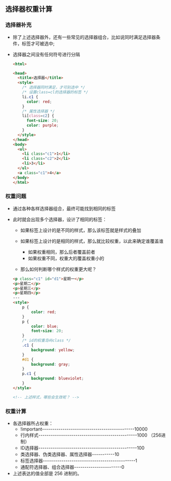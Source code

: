 ## 选择器权重计算

### 选择器补充

- 除了上述选择器外，还有一些常见的选择器组合，比如说同时满足选择器条件，标签才可被选中;

- 选择器之间没有任何符号进行分隔

  ```html
  <html>
  
  <head>
    <title>选择器</title>
    <style>
      /* 选择器同时满足，才可别选中 */
      /* 设置class=cl的选择器的标签 */
      li.c1 {
        color: red;
      }
      /* 属性选择器 */
      li[class=c2] {
        font-size: 20;
        color: purple;
      }
    </style>
  </head>
  <body>
    <ul>
      <li class="c1">1</li>
      <li class="c2">2</li>
      <li>3</li>
    </ul>
    <a class="c1">4</a>
  </body>
  </html>
  ```

### 权重问题

- 通过各种各样选择器组合，最终可能找到相同的标签

- 此时就会出现多个选择器，设计了相同的标签：

  - 如果标签上设计的是不同的样式，那么该标签就是样式的叠加

  - 如果标签上设计的是相同的样式，那么就比较权重，以此来确定谁覆盖谁

    - 如果权重相同，那么后者覆盖前者
    - 如果权重不同，权重大的覆盖权重小的

  -  那么如何判断哪个样式的权重更大呢？

    ```html
    <p class="c1" id="d1">星期一</p>
    <p>星期二</p>
    <p>星期三</p>
    <p>星期四</p>
    ---
    <style>
        p {
            color: red;
        }
        p {
            color: blue;
            font-size: 20;
        }
        /* id的权重岛屿class */
        .c1 {
            background: yellow;
        }
        #d1 {
            background: gray;
        }
        p.c1 {
            background: blueviolet;
        }
    </style>
    
    <!-- 上述样式，哪些会生效呢？ -->
    ```

### 权重计算

- 各选择器所占权重：
  - !important---------------------------------------------10000 
  - 行内样式------------------------------------------------1000   （256进制）
  - ID选择器------------------------------------------------100
  - 类选择器、伪类选择器、属性选择器-----------10
  - 标签选择器---------------------------------------------1
  - 通配符选择器、组合选择器-----------------------0
- 上述表达的值全部是 256 进制的。